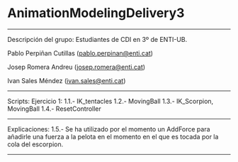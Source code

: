 # AnimationModelingDelivery3
--------------------------------------------------------------------------

Descripción del grupo: Estudiantes de CDI en 3º de ENTI-UB.

Pablo Perpiñan Cutillas (pablo.perpinan@enti.cat)

Josep Romera Andreu (josep.romera@enti.cat)

Ivan Sales Méndez (ivan.sales@enti.cat)

--------------------------------------------------------------------------

Scripts:
    Ejercicio 1:
        1.1.- IK_tentacles
        1.2.- MovingBall
        1.3.- IK_Scorpion, MovingBall
        1.4.- ResetController

--------------------------------------------------------------------------

Explicaciones:
    1.5.- Se ha utilizado por el momento un AddForce para añadirle una fuerza a la pelota en el momento en el que es tocada por la cola del escorpion.

--------------------------------------------------------------------------